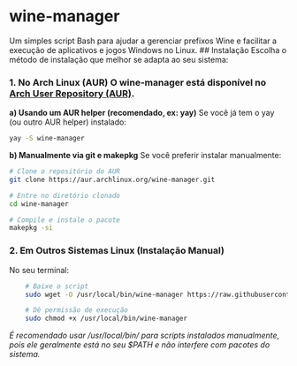 # wine-manager 
Um simples script Bash para ajudar a gerenciar prefixos Wine e facilitar a execução de aplicativos e jogos Windows no Linux. ## Instalação Escolha o método de instalação que melhor se adapta ao seu sistema: 
### 1\. No Arch Linux (AUR) O wine-manager está disponível no [Arch User Repository (AUR)](https://aur.archlinux.org/packages/wine-manager). 
**a) Usando um AUR helper (recomendado, ex: yay)** Se você já tem o yay (ou outro AUR helper) instalado:
```bash
yay -S wine-manager
```
**b) Manualmente via git e makepkg** Se você preferir instalar manualmente:
```bash
# Clone o repositório do AUR
git clone https://aur.archlinux.org/wine-manager.git

# Entre no diretório clonado
cd wine-manager

# Compile e instale o pacote
makepkg -si
```
### 2\. Em Outros Sistemas Linux (Instalação Manual)
No seu terminal:
```bash
    # Baixe o script
    sudo wget -O /usr/local/bin/wine-manager https://raw.githubusercontent.com/pedrodev2025/wine-manager/refs/heads/main/wine-manager

    # Dê permissão de execução
    sudo chmod +x /usr/local/bin/wine-manager
```
*É recomendado usar /usr/local/bin/ para scripts instalados manualmente, pois ele geralmente está no seu $PATH e não interfere com pacotes do sistema.*
